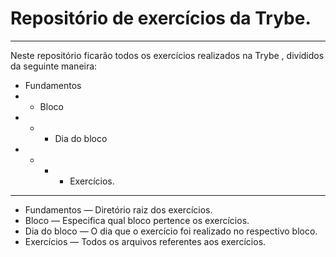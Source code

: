 # Repositório de exercícios da Trybe.
____________________________________________________________________________________________________

Neste repositório ficarão todos os exercícios realizados na Trybe , divididos da seguinte maneira:

- Fundamentos 
- - Bloco 
- - - Dia do bloco
- - - - Exercícios.
____________________________________________________________________________________________________
- Fundamentos — Diretório raiz dos exercícios.                                                     
- Bloco — Especifica qual bloco pertence os exercícios.                                            
- Dia do bloco — O dia que o exercício foi realizado no respectivo bloco.                          
- Exercícios — Todos os arquivos referentes aos exercícios.                                         
        
